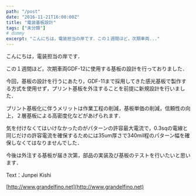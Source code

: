 ```yaml
---
path: "/post"
date: "2016-11-21T16:00:00Z"
title: "電装基板設計"
tags: ["未分類"]
# dummy
excerpt: "こんにちは，電装担当の岸です．この１週間ほど，次期車両..."
---
```




[](21-1.png)

こんにちは，電装担当の岸です．

この１週間ほど，次期車両GDF-12に使用する基板の設計を行っておりました．

今回，基板の設計を行うにあたり，GDF-11まで採用してきた感光基板で製作する方式を使用せず，プリント基板を外注することを前提に新規設計を行いました．

プリント基板化に伴うメリットは作業工程の削減，基板単価の削減，信頼性の向上，２層基板による高密度化などがあげられます．

気を付けなくてはいけなかったのがパターンの許容最大電流で，0.3sqの電線と同じだけの許容電流を確保するためには35um厚さで340mil程のパターン幅を確保しなくてはなりませんでした．

今後は外注する基板が届き次第，部品の実装及び基板のテストを行いたいと思います．

Text：Junpei Kishi

[http://www.grandelfino.net](http://www.grandelfino.net)

